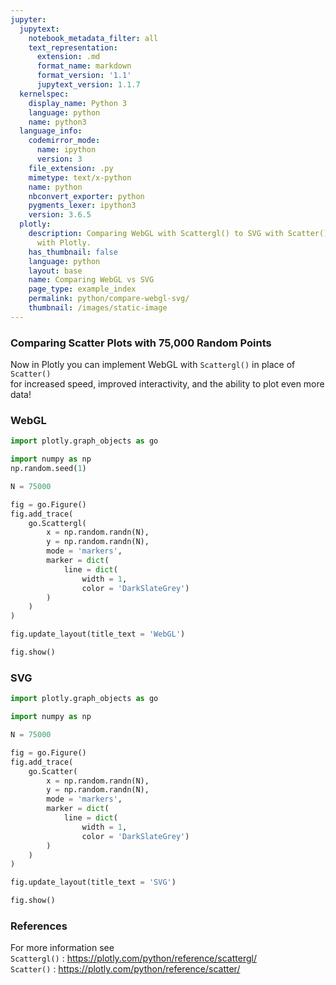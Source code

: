 ```yaml
---
jupyter:
  jupytext:
    notebook_metadata_filter: all
    text_representation:
      extension: .md
      format_name: markdown
      format_version: '1.1'
      jupytext_version: 1.1.7
  kernelspec:
    display_name: Python 3
    language: python
    name: python3
  language_info:
    codemirror_mode:
      name: ipython
      version: 3
    file_extension: .py
    mimetype: text/x-python
    name: python
    nbconvert_exporter: python
    pygments_lexer: ipython3
    version: 3.6.5
  plotly:
    description: Comparing WebGL with Scattergl() to SVG with Scatter() in Python
      with Plotly.
    has_thumbnail: false
    language: python
    layout: base
    name: Comparing WebGL vs SVG
    page_type: example_index
    permalink: python/compare-webgl-svg/
    thumbnail: /images/static-image
---
```


### Comparing Scatter Plots with 75,000 Random Points


Now in Plotly you can implement WebGL with `Scattergl()` in place of `Scatter()` <br>
for increased speed, improved interactivity, and the ability to plot even more data!


### WebGL

```python
import plotly.graph_objects as go

import numpy as np
np.random.seed(1)

N = 75000

fig = go.Figure()
fig.add_trace(
    go.Scattergl(
        x = np.random.randn(N),
        y = np.random.randn(N),
        mode = 'markers',
        marker = dict(
            line = dict(
                width = 1,
                color = 'DarkSlateGrey')
        )
    )
)

fig.update_layout(title_text = 'WebGL')

fig.show()
```

### SVG

```python
import plotly.graph_objects as go

import numpy as np

N = 75000

fig = go.Figure()
fig.add_trace(
    go.Scatter(
        x = np.random.randn(N),
        y = np.random.randn(N),
        mode = 'markers',
        marker = dict(
            line = dict(
                width = 1,
                color = 'DarkSlateGrey')
        )
    )
)

fig.update_layout(title_text = 'SVG')

fig.show()
```

### References


For more information see <br>
`Scattergl()` : https://plotly.com/python/reference/scattergl/ <br>
`Scatter()` : https://plotly.com/python/reference/scatter/

